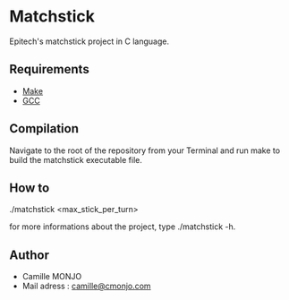 # Matchstick

Epitech's matchstick project in C language. 

## Requirements

 * [Make](https://www.gnu.org/software/make//)
 * [GCC](https://gcc.gnu.org/)

## Compilation

Navigate to the root of the repository from your Terminal and run make to build the matchstick executable file.

## How to

./matchstick <size> <max_stick_per_turn>

for more informations about the project, type ./matchstick -h.

## Author

* Camille MONJO
* Mail adress : camille@cmonjo.com
